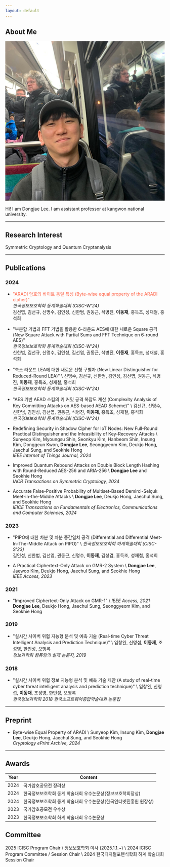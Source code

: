 ```yaml
---
layout: default
---
```


## About Me

<img class="profile-picture" src="face.jpg">

Hi! I am Dongjae Lee. I am assistant professor at kangwon national university.

---

## Research Interest

Symmetric Cryptology and Quantum Cryptanalysis

---

## Publications

### 2024

- <span style="color:tomato">"ARADI 암호의 바이트 동일 특성 (Byte-wise equal property of the ARADI cipher)"</span> </br>
*한국정보보호학회 동계학술대회 (CISC-W'24)* </br>
김선엽, 김선규, 신명수, 김인성, 신한범, 권동근, 석병진, **이동재**, 홍득조, 성재철, 홍석희  


- "부분합 기법과 FFT 기법을 활용한 6-라운드 AES에 대한 새로운 Square 공격 (New Square Attack with Partial Sums and FFT Technique on 6-round AES)" </br>
*한국정보보호학회 동계학술대회 (CISC-W'24)* </br>
신한범, 김선규, 신명수, 김인성, 김선엽, 권동근, 석병진, **이동재**, 홍득조, 성재철, 홍석희  </br>


- "축소 라운드 LEA에 대한 새로운 선형 구별자 (New Linear Distinguisher for Reduced-Round LEA)" \\
신명수, 김선규, 신한범, 김인성, 김선엽, 권동근, 석병진, **이동재**, 홍득조, 성재철, 홍석희  
*한국정보보호학회 동계학술대회 (CISC-W'24)*

- "AES 기반 AEAD 스킴의 키 커밋 공격 복잡도 계산 (Complexity Analysis of Key Committing Attacks on AES-based AEAD Scheme)" \\
김선규, 신명수, 신한범, 김인성, 김선엽, 권동근, 석병진, **이동재**, 홍득조, 성재철, 홍석희  
*한국정보보호학회 동계학술대회 (CISC-W'24)*

- Redefining Security in Shadow Cipher for IoT Nodes: New Full-Round Practical Distinguisher and the Infeasibility of Key-Recovery Attacks \\
Sunyeop Kim, Myoungsu Shin, Seonkyu Kim, Hanbeom Shin, Insung Kim, Donggeun Kwon, **Dongjae Lee**, Seonggyeom Kim, Deukjo Hong, Jaechul Sung, and Seokhie Hong  
*IEEE Internet of Things Journal, 2024*

- Improved Quantum Rebound Attacks on Double Block Length Hashing with Round-Reduced AES-256 and ARIA-256 \\
**Dongjae Lee** and Seokhie Hong  
*IACR Transactions on Symmetric Cryptology, 2024*

- Accurate False-Positive Probability of Multiset-Based Demirci-Selçuk Meet-in-the-Middle Attacks \\
**Dongjae Lee**, Deukjo Hong, Jaechul Sung, and Seokhie Hong  
*IEICE Transactions on Fundamentals of Electronics, Communications and Computer Sciences, 2024*

### 2023

- "PIPO에 대한 차분 및 차분 중간일치 공격 (Differential and Differential Meet-In-The-Middle Attack on PIPO)" \\
*한국정보보호학회 하계학술대회 (CISC-S'23)*  
김인성, 신한범, 김선엽, 권동근, 신명수, **이동재**, 김성겸, 홍득조, 성재철, 홍석희  

- A Practical Ciphertext-Only Attack on GMR-2 System \\
**Dongjae Lee**, Jaewoo Kim, Deukjo Hong, Jaechul Sung, and Seokhie Hong  
*IEEE Access, 2023*

### 2021

- "Improved Ciphertext-Only Attack on GMR-1" \\
*IEEE Access, 2021*
**Dongjae Lee**, Deukjo Hong, Jaechul Sung, Seonggyeom Kim, and Seokhie Hong  

### 2019

- "실시간 사이버 위협 지능형 분석 및 예측 기술 (Real-time Cyber Threat Intelligent Analysis and Prediction Technique)" \\
임창완, 신영섭, **이동재**, 조성영, 한인성, 오행록  
*정보과학회 컴퓨팅의 실제 논문지, 2019*

### 2018

- "실시간 사이버 위협 정보 지능형 분석 및 예측 기술 제안 (A study of real-time cyber threat intelligent analysis and prediction technique)" \\
임창완, 신영섭, **이동재**, 조성영, 한인성, 오행록  
*한국정보과학회 2018 한국소프트웨어종합학술대회 논문집*


---

## Preprint

- Byte-wise Equal Property of ARADI \\
Sunyeop Kim, Insung Kim, **Dongjae Lee**, Deukjo Hong, Jaechul Sung, and Seokhie Hong  
*Cryptology ePrint Archive, 2024*

---

## Awards

Year | Content 
-----|-------
2024 | 국가암호공모전 장려상
2024 | 한국정보보호학회 동계 학술대회 우수논문상(정보보호학회장상)
2024 | 한국정보보호학회 동계 학술대회 우수논문상(한국인터넷진흥원 원장상)
2023 | 국가암호공모전 우수상
2023 | 한국정보보호학회 하계 학술대회 우수논문상

## Committee
2025 ICISC Program Chair \\
정보보호학회 이사 (2025.1.1.~) \\
2024 ICISC Program Committee / Session Chair \\
2024 한국디지털포렌식학회 하계 학술대회 Session Chair